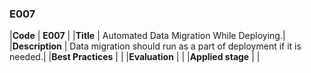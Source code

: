 ### E007

|**Code**           | **E007** |
|**Title**          | Automated Data Migration While Deploying.|
|**Description**    | Data migration should run as a part of deployment if it is needed.|
|**Best Practices** | |
|**Evaluation**     | |
|**Applied stage**  | |
